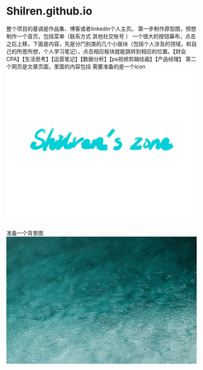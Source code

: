 # Shilren.github.io

整个项目的基调是作品集、博客或者linkedin个人主页。
第一步制作原型图，预想制作一个首页，包括菜单（联系方式 其他社交账号 ）
一个很大的按钮幕布，点击之后上移，下面是内容，先是分门别类的几个小版块（包括个人涉及的领域，和自己的所思所想，个人学习笔记），点击相应板块就能跳转到相应的位置。【财会CPA】【生活思考】【运营笔记】【数据分析】【ps视频剪辑绘画】【产品经理】
第二个网页是文章页面，里面的内容包括
需要准备的是一个icon
![iconpic](./icon.png "shilren's zone")

准备一个背景图
![backgroundpic](./bule%20water.jpeg)